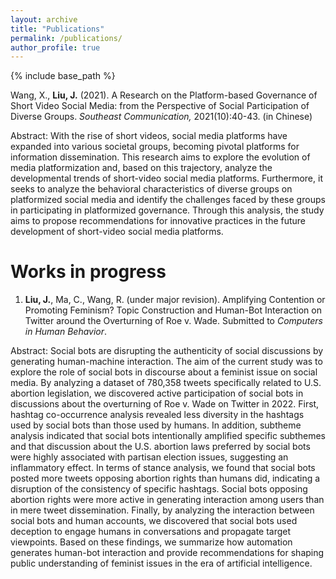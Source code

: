 ```yaml
---
layout: archive
title: "Publications"
permalink: /publications/
author_profile: true
---
```


{% include base_path %}

Wang, X., **Liu, J.** (2021). A Research on the Platform-based Governance of Short Video Social Media: from the Perspective of Social Participation of Diverse Groups. _Southeast Communication,_ 2021(10):40-43. (in Chinese)

Abstract: With the rise of short videos, social media platforms have expanded into various societal groups, becoming pivotal platforms for information dissemination. This research aims to explore the evolution of media platformization and, based on this trajectory, analyze the developmental trends of short-video social media platforms. Furthermore, it seeks to analyze the behavioral characteristics of diverse groups on platformized social media and identify the challenges faced by these groups in participating in platformized governance. Through this analysis, the study aims to propose recommendations for innovative practices in the future development of short-video social media platforms.

Works in progress
======
1. **Liu, J.**, Ma, C., Wang, R. (under major revision). Amplifying Contention or Promoting Feminism? Topic Construction and Human-Bot Interaction on Twitter around the Overturning of Roe v. Wade. Submitted to _Computers in Human Behavior_.

  Abstract: Social bots are disrupting the authenticity of social discussions by generating human-machine interaction. The aim of the current study 
  was to explore the role of social bots in discourse about a feminist issue on social media. By analyzing a dataset of 780,358 tweets specifically 
  related to U.S. abortion legislation, we discovered active participation of social bots in discussions about the overturning of Roe v. Wade on 
  Twitter in 2022. First, hashtag co-occurrence analysis revealed less diversity in the hashtags used by social bots than those used by humans. In 
  addition, subtheme analysis indicated that social bots intentionally amplified specific subthemes and that discussion about the U.S. abortion laws 
  preferred by social bots were highly associated with partisan election issues, suggesting an inflammatory effect. In terms of stance analysis, we 
  found that social bots posted more tweets opposing abortion rights than humans did, indicating a disruption of the consistency of specific 
  hashtags. Social bots opposing abortion rights were more active in generating interaction among users than in mere tweet dissemination. Finally, 
  by analyzing the interaction between social bots and human accounts, we discovered that social bots used deception to engage humans in 
  conversations and propagate target viewpoints. Based on these findings, we summarize how automation generates human-bot interaction and provide 
  recommendations for shaping public understanding of feminist issues in the era of artificial intelligence.

